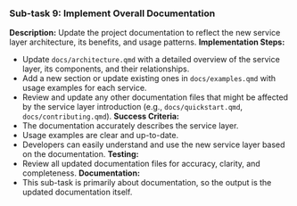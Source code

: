 ### Sub-task 9: Implement Overall Documentation
**Description:** Update the project documentation to reflect the new service layer architecture, its benefits, and usage patterns.
**Implementation Steps:**
- Update `docs/architecture.qmd` with a detailed overview of the service layer, its components, and their relationships.
- Add a new section or update existing ones in `docs/examples.qmd` with usage examples for each service.
- Review and update any other documentation files that might be affected by the service layer introduction (e.g., `docs/quickstart.qmd`, `docs/contributing.qmd`).
**Success Criteria:**
- The documentation accurately describes the service layer.
- Usage examples are clear and up-to-date.
- Developers can easily understand and use the new service layer based on the documentation.
**Testing:**
- Review all updated documentation files for accuracy, clarity, and completeness.
**Documentation:**
- This sub-task is primarily about documentation, so the output is the updated documentation itself.